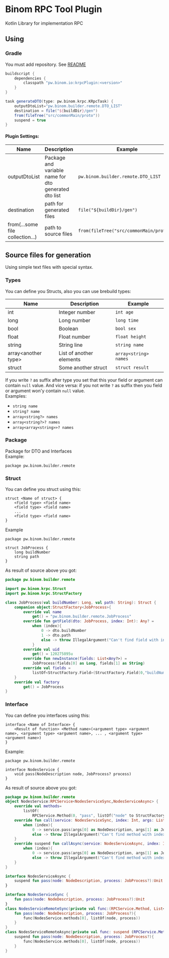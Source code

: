 # Binom RPC Tool Plugin
Kotlin Library for implementation RPC

## Using
### Gradle
You must add repository. See [README](../README.md)
```groovy
buildscript {
    dependencies {
        classpath "pw.binom.io:krpcPlugin:<version>"
    }
}

task generateDTO(type: pw.binom.krpc.KRpcTask) {
    outputDtoList="pw.binom.builder.remote.DTO_LIST" 
    destination = file("${buildDir}/gen")
    from(fileTree("src/commonMain/proto"))
    suspend = true
}
```
#### Plugin Settings:
|Name|Description|Example|
|---|----|----|
|outputDtoList|Package and variable name for dto generated dto list|`pw.binom.builder.remote.DTO_LIST`|
|destination|path for generated files|`file("${buildDir}/gen")`|
|from(...some file collection...)|path to source files|`from(fileTree("src/commonMain/proto"))`|

## Source files for generation
Using simple text files with special syntax.

### Types
You can define you Structs, also you can use brebuild types:

|Name|Description|Example|
|----|-----------|-------|
|int|Integer number|`int age`|
|long|Long number|`long time`|
|bool|Boolean|`bool sex`|
|float|Float number|`float height`|
|string|String line|`string name`|
|array&lt;another type&gt;|List of another elements|`array<string> names`|
|struct|Some another struct|`struct result`|

If you write `?` as suffix after type you set that this your field or argument
can contain `null` value. Аnd vice versa: if you not write `?` as suffix
then you field or argument won'y contain `null` value.<br>
Examples:
* `string name`
* `string? name`
* `array<string?> names`
* `array<string?>? names`
* `array<array<string>>? names`

### Package
Package for DTO and Interfaces<br>
Example:
```
package pw.binom.builder.remote
```

### Struct
You can define you struct using this:
```
struct <Name of struct> {
    <field type> <field name>
    <field type> <field name>
    ...
    <field type> <field name>
}
```

Example
```
package pw.binom.builder.remote

struct JobProcess {
    long buildNumber
    string path
}
```
As result of source above you got:
```kotlin
package pw.binom.builder.remote

import pw.binom.krpc.Struct
import pw.binom.krpc.StructFactory

class JobProcess(val buildNumber: Long, val path: String): Struct {
	companion object:StructFactory<JobProcess>{
		override val name
			get() = "pw.binom.builder.remote.JobProcess"
		override fun getField(dto: JobProcess, index: Int): Any? =
			when (index){
				0 -> dto.buildNumber
				1 -> dto.path
				else -> throw IllegalArgument("Can't find field with index $index")
			}
		override val uid
			get() = 120275895u
		override fun newInstance(fields: List<Any?>) =
			JobProcess(fields[0] as Long, fields[1] as String)
		override val fields =
			listOf<StructFactory.Field>(StructFactory.Field(0,"buildNumber",StructFactory.Class.Long(false)), StructFactory.Field(1,"path",StructFactory.Class.String(false)))
	}
	override val factory
		get() = JobProcess
}
```
### Interface
You can define you interfaces using this:
```
interface <Name of Interface> {
    <Result of function> <Method name>(<argument type> <argument name>, <argument type> <argument name>, ... , <argument type> <argument name>)
}
```

Example:
```
package pw.binom.builder.remote

interface NodesService {
    void pass(NodeDescription node, JobProcess? process)
}
```

As result of source above you got:
```kotlin
package pw.binom.builder.remote
object NodesService:RPCService<NodesServiceSync,NodesServiceAsync> {
	override val methods=
		listOf(
			RPCService.Method(0, "pass", listOf("node" to StructFactory.Class.Struct(NodeDescription ,false), "process" to StructFactory.Class.Struct(JobProcess ,true)), StructFactory.Class.Void))
	override fun call(service: NodesServiceSync, index: Int, args: List<Any?>): Any? =
		when (index){
			0 -> service.pass(args[0] as NodeDescription, args[1] as JobProcess?)
			else -> throw IllegalArgument("Can't find method with index $index")
	}
	override suspend fun callAsync(service: NodesServiceAsync, index: Int, args: List<Any?>): Any? =
		when (index){
			0 -> service.pass(args[0] as NodeDescription, args[1] as JobProcess?)
			else -> throw IllegalArgument("Can't find method with index $index")
	}
}

interface NodesServiceAsync {
	suspend fun pass(node: NodeDescription, process: JobProcess?):Unit
}

interface NodesServiceSync {
	fun pass(node: NodeDescription, process: JobProcess?):Unit
}
class NodesServiceRemoteSync(private val func:(RPCService.Method, List<Any?>)->Any?) {
	fun pass(node: NodeDescription, process: JobProcess?){
		func(NodesService.methods[0], listOf(node, process))
	}
}
class NodesServiceRemoteAsync(private val func: suspend (RPCService.Method, List<Any?>)->Any?) {
	suspend fun pass(node: NodeDescription, process: JobProcess?){
		func(NodesService.methods[0], listOf(node, process))
	}
}
```